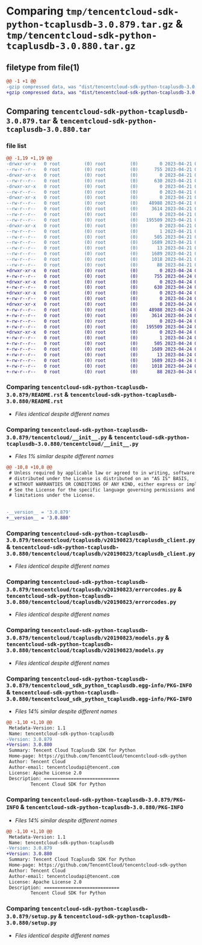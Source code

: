 # Comparing `tmp/tencentcloud-sdk-python-tcaplusdb-3.0.879.tar.gz` & `tmp/tencentcloud-sdk-python-tcaplusdb-3.0.880.tar.gz`

## filetype from file(1)

```diff
@@ -1 +1 @@
-gzip compressed data, was "dist/tencentcloud-sdk-python-tcaplusdb-3.0.879.tar", last modified: Fri Apr 21 01:01:26 2023, max compression
+gzip compressed data, was "dist/tencentcloud-sdk-python-tcaplusdb-3.0.880.tar", last modified: Mon Apr 24 03:32:35 2023, max compression
```

## Comparing `tencentcloud-sdk-python-tcaplusdb-3.0.879.tar` & `tencentcloud-sdk-python-tcaplusdb-3.0.880.tar`

### file list

```diff
@@ -1,19 +1,19 @@
-drwxr-xr-x   0 root         (0) root         (0)        0 2023-04-21 01:01:26.000000 tencentcloud-sdk-python-tcaplusdb-3.0.879/
--rw-r--r--   0 root         (0) root         (0)      755 2023-04-21 01:01:26.000000 tencentcloud-sdk-python-tcaplusdb-3.0.879/README.rst
-drwxr-xr-x   0 root         (0) root         (0)        0 2023-04-21 01:01:26.000000 tencentcloud-sdk-python-tcaplusdb-3.0.879/tencentcloud/
--rw-r--r--   0 root         (0) root         (0)      630 2023-04-21 01:01:26.000000 tencentcloud-sdk-python-tcaplusdb-3.0.879/tencentcloud/__init__.py
-drwxr-xr-x   0 root         (0) root         (0)        0 2023-04-21 01:01:26.000000 tencentcloud-sdk-python-tcaplusdb-3.0.879/tencentcloud/tcaplusdb/
--rw-r--r--   0 root         (0) root         (0)        0 2023-04-21 01:01:26.000000 tencentcloud-sdk-python-tcaplusdb-3.0.879/tencentcloud/tcaplusdb/__init__.py
-drwxr-xr-x   0 root         (0) root         (0)        0 2023-04-21 01:01:26.000000 tencentcloud-sdk-python-tcaplusdb-3.0.879/tencentcloud/tcaplusdb/v20190823/
--rw-r--r--   0 root         (0) root         (0)    48988 2023-04-21 01:01:26.000000 tencentcloud-sdk-python-tcaplusdb-3.0.879/tencentcloud/tcaplusdb/v20190823/tcaplusdb_client.py
--rw-r--r--   0 root         (0) root         (0)     3614 2023-04-21 01:01:26.000000 tencentcloud-sdk-python-tcaplusdb-3.0.879/tencentcloud/tcaplusdb/v20190823/errorcodes.py
--rw-r--r--   0 root         (0) root         (0)        0 2023-04-21 01:01:26.000000 tencentcloud-sdk-python-tcaplusdb-3.0.879/tencentcloud/tcaplusdb/v20190823/__init__.py
--rw-r--r--   0 root         (0) root         (0)   195509 2023-04-21 01:01:26.000000 tencentcloud-sdk-python-tcaplusdb-3.0.879/tencentcloud/tcaplusdb/v20190823/models.py
-drwxr-xr-x   0 root         (0) root         (0)        0 2023-04-21 01:01:26.000000 tencentcloud-sdk-python-tcaplusdb-3.0.879/tencentcloud_sdk_python_tcaplusdb.egg-info/
--rw-r--r--   0 root         (0) root         (0)        1 2023-04-21 01:01:26.000000 tencentcloud-sdk-python-tcaplusdb-3.0.879/tencentcloud_sdk_python_tcaplusdb.egg-info/dependency_links.txt
--rw-r--r--   0 root         (0) root         (0)      505 2023-04-21 01:01:26.000000 tencentcloud-sdk-python-tcaplusdb-3.0.879/tencentcloud_sdk_python_tcaplusdb.egg-info/SOURCES.txt
--rw-r--r--   0 root         (0) root         (0)     1689 2023-04-21 01:01:26.000000 tencentcloud-sdk-python-tcaplusdb-3.0.879/tencentcloud_sdk_python_tcaplusdb.egg-info/PKG-INFO
--rw-r--r--   0 root         (0) root         (0)       13 2023-04-21 01:01:26.000000 tencentcloud-sdk-python-tcaplusdb-3.0.879/tencentcloud_sdk_python_tcaplusdb.egg-info/top_level.txt
--rw-r--r--   0 root         (0) root         (0)     1689 2023-04-21 01:01:26.000000 tencentcloud-sdk-python-tcaplusdb-3.0.879/PKG-INFO
--rw-r--r--   0 root         (0) root         (0)     1018 2023-04-21 01:01:26.000000 tencentcloud-sdk-python-tcaplusdb-3.0.879/setup.py
--rw-r--r--   0 root         (0) root         (0)       88 2023-04-21 01:01:26.000000 tencentcloud-sdk-python-tcaplusdb-3.0.879/setup.cfg
+drwxr-xr-x   0 root         (0) root         (0)        0 2023-04-24 03:32:35.000000 tencentcloud-sdk-python-tcaplusdb-3.0.880/
+-rw-r--r--   0 root         (0) root         (0)      755 2023-04-24 03:32:35.000000 tencentcloud-sdk-python-tcaplusdb-3.0.880/README.rst
+drwxr-xr-x   0 root         (0) root         (0)        0 2023-04-24 03:32:35.000000 tencentcloud-sdk-python-tcaplusdb-3.0.880/tencentcloud/
+-rw-r--r--   0 root         (0) root         (0)      630 2023-04-24 03:32:35.000000 tencentcloud-sdk-python-tcaplusdb-3.0.880/tencentcloud/__init__.py
+drwxr-xr-x   0 root         (0) root         (0)        0 2023-04-24 03:32:35.000000 tencentcloud-sdk-python-tcaplusdb-3.0.880/tencentcloud/tcaplusdb/
+-rw-r--r--   0 root         (0) root         (0)        0 2023-04-24 03:32:35.000000 tencentcloud-sdk-python-tcaplusdb-3.0.880/tencentcloud/tcaplusdb/__init__.py
+drwxr-xr-x   0 root         (0) root         (0)        0 2023-04-24 03:32:35.000000 tencentcloud-sdk-python-tcaplusdb-3.0.880/tencentcloud/tcaplusdb/v20190823/
+-rw-r--r--   0 root         (0) root         (0)    48988 2023-04-24 03:32:35.000000 tencentcloud-sdk-python-tcaplusdb-3.0.880/tencentcloud/tcaplusdb/v20190823/tcaplusdb_client.py
+-rw-r--r--   0 root         (0) root         (0)     3614 2023-04-24 03:32:35.000000 tencentcloud-sdk-python-tcaplusdb-3.0.880/tencentcloud/tcaplusdb/v20190823/errorcodes.py
+-rw-r--r--   0 root         (0) root         (0)        0 2023-04-24 03:32:35.000000 tencentcloud-sdk-python-tcaplusdb-3.0.880/tencentcloud/tcaplusdb/v20190823/__init__.py
+-rw-r--r--   0 root         (0) root         (0)   195509 2023-04-24 03:32:35.000000 tencentcloud-sdk-python-tcaplusdb-3.0.880/tencentcloud/tcaplusdb/v20190823/models.py
+drwxr-xr-x   0 root         (0) root         (0)        0 2023-04-24 03:32:35.000000 tencentcloud-sdk-python-tcaplusdb-3.0.880/tencentcloud_sdk_python_tcaplusdb.egg-info/
+-rw-r--r--   0 root         (0) root         (0)        1 2023-04-24 03:32:35.000000 tencentcloud-sdk-python-tcaplusdb-3.0.880/tencentcloud_sdk_python_tcaplusdb.egg-info/dependency_links.txt
+-rw-r--r--   0 root         (0) root         (0)      505 2023-04-24 03:32:35.000000 tencentcloud-sdk-python-tcaplusdb-3.0.880/tencentcloud_sdk_python_tcaplusdb.egg-info/SOURCES.txt
+-rw-r--r--   0 root         (0) root         (0)     1689 2023-04-24 03:32:35.000000 tencentcloud-sdk-python-tcaplusdb-3.0.880/tencentcloud_sdk_python_tcaplusdb.egg-info/PKG-INFO
+-rw-r--r--   0 root         (0) root         (0)       13 2023-04-24 03:32:35.000000 tencentcloud-sdk-python-tcaplusdb-3.0.880/tencentcloud_sdk_python_tcaplusdb.egg-info/top_level.txt
+-rw-r--r--   0 root         (0) root         (0)     1689 2023-04-24 03:32:35.000000 tencentcloud-sdk-python-tcaplusdb-3.0.880/PKG-INFO
+-rw-r--r--   0 root         (0) root         (0)     1018 2023-04-24 03:32:35.000000 tencentcloud-sdk-python-tcaplusdb-3.0.880/setup.py
+-rw-r--r--   0 root         (0) root         (0)       88 2023-04-24 03:32:35.000000 tencentcloud-sdk-python-tcaplusdb-3.0.880/setup.cfg
```

### Comparing `tencentcloud-sdk-python-tcaplusdb-3.0.879/README.rst` & `tencentcloud-sdk-python-tcaplusdb-3.0.880/README.rst`

 * *Files identical despite different names*

### Comparing `tencentcloud-sdk-python-tcaplusdb-3.0.879/tencentcloud/__init__.py` & `tencentcloud-sdk-python-tcaplusdb-3.0.880/tencentcloud/__init__.py`

 * *Files 1% similar despite different names*

```diff
@@ -10,8 +10,8 @@
 # Unless required by applicable law or agreed to in writing, software
 # distributed under the License is distributed on an "AS IS" BASIS,
 # WITHOUT WARRANTIES OR CONDITIONS OF ANY KIND, either express or implied.
 # See the License for the specific language governing permissions and
 # limitations under the License.
 
 
-__version__ = '3.0.879'
+__version__ = '3.0.880'
```

### Comparing `tencentcloud-sdk-python-tcaplusdb-3.0.879/tencentcloud/tcaplusdb/v20190823/tcaplusdb_client.py` & `tencentcloud-sdk-python-tcaplusdb-3.0.880/tencentcloud/tcaplusdb/v20190823/tcaplusdb_client.py`

 * *Files identical despite different names*

### Comparing `tencentcloud-sdk-python-tcaplusdb-3.0.879/tencentcloud/tcaplusdb/v20190823/errorcodes.py` & `tencentcloud-sdk-python-tcaplusdb-3.0.880/tencentcloud/tcaplusdb/v20190823/errorcodes.py`

 * *Files identical despite different names*

### Comparing `tencentcloud-sdk-python-tcaplusdb-3.0.879/tencentcloud/tcaplusdb/v20190823/models.py` & `tencentcloud-sdk-python-tcaplusdb-3.0.880/tencentcloud/tcaplusdb/v20190823/models.py`

 * *Files identical despite different names*

### Comparing `tencentcloud-sdk-python-tcaplusdb-3.0.879/tencentcloud_sdk_python_tcaplusdb.egg-info/PKG-INFO` & `tencentcloud-sdk-python-tcaplusdb-3.0.880/tencentcloud_sdk_python_tcaplusdb.egg-info/PKG-INFO`

 * *Files 14% similar despite different names*

```diff
@@ -1,10 +1,10 @@
 Metadata-Version: 1.1
 Name: tencentcloud-sdk-python-tcaplusdb
-Version: 3.0.879
+Version: 3.0.880
 Summary: Tencent Cloud Tcaplusdb SDK for Python
 Home-page: https://github.com/TencentCloud/tencentcloud-sdk-python
 Author: Tencent Cloud
 Author-email: tencentcloudapi@tencent.com
 License: Apache License 2.0
 Description: ============================
         Tencent Cloud SDK for Python
```

### Comparing `tencentcloud-sdk-python-tcaplusdb-3.0.879/PKG-INFO` & `tencentcloud-sdk-python-tcaplusdb-3.0.880/PKG-INFO`

 * *Files 14% similar despite different names*

```diff
@@ -1,10 +1,10 @@
 Metadata-Version: 1.1
 Name: tencentcloud-sdk-python-tcaplusdb
-Version: 3.0.879
+Version: 3.0.880
 Summary: Tencent Cloud Tcaplusdb SDK for Python
 Home-page: https://github.com/TencentCloud/tencentcloud-sdk-python
 Author: Tencent Cloud
 Author-email: tencentcloudapi@tencent.com
 License: Apache License 2.0
 Description: ============================
         Tencent Cloud SDK for Python
```

### Comparing `tencentcloud-sdk-python-tcaplusdb-3.0.879/setup.py` & `tencentcloud-sdk-python-tcaplusdb-3.0.880/setup.py`

 * *Files identical despite different names*

